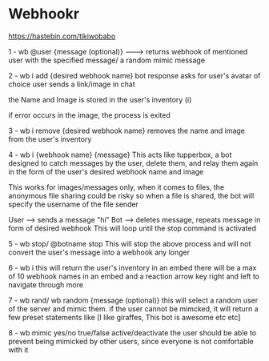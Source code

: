 # Webhookr
https://hastebin.com/tikiwobabo

1 - wb @user {message (optional)} ---> returns webhook of mentioned user with the specified message/ a random mimic message

2 - wb i add {desired webhook name}
bot response asks for user's avatar of choice
user sends a link/image in chat

the Name and Image is stored in the user's inventory (i)

if error occurs in the image, the process is exited

3 - wb i remove {desired webhook name}
removes the name and image from the user's inventory

4 - wb i {webhook name} {message}
This acts like tupperbox, a bot designed to catch messages by the user, delete them, and relay them again in the form of the user's desired webhook name and image

This works for images/messages only, when it comes to files, the anonymous file sharing could be risky so when a file is shared, the bot will specify the username
of the file sender

User --> sends a message "hi"
Bot --> deletes message, repeats message in form of desired webhook
This will loop until the stop command is activated

5 - wb stop/ @botname stop
 This will stop the above process and will not convert the user's message into a webhook any longer

6 - wb i
 this will return the user's inventory in an embed
there will be a max of 10 webhook names in an embed and a reaction arrow key right and left to navigate through more

7 - wb rand/ wb random {message (optional)}
 this will select a random user of the server and mimic them.
 if the user cannot be mimcked, it will return a few preset statements like [I like giraffes, This bot is awesome etc etc]

8 - wb mimic yes/no true/false active/deactivate 
the user should be able to prevent being mimicked by other users, since everyone is not comfortable with it
